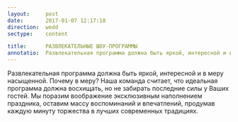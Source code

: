 ```yaml
---
layout:     post
date:       2017-01-07 12:17:18
direction:  wedd
sectype:    content

title:      РАЗВЛЕКАТЕЛЬНЫЕ ШОУ-ПРОГРАММЫ      
annotatio:  Развлекательная программа должна быть яркой, интересной и в меру насыщенной. Почему в меру? Наша команда считает, что идеальная программа должна восхищать, но не забирать последние силы у Ваших гостей. Мы поразим воображение эксклюзивным наполнением праздника, оставим массу воспоминаний и впечатлений, продумав каждую минуту торжества в лучших современных традициях. 
---
```


Развлекательная программа должна быть яркой, интересной и в меру насыщенной. Почему в меру? Наша команда считает, что идеальная программа должна восхищать, но не забирать последние силы у Ваших гостей. Мы поразим воображение эксклюзивным наполнением праздника, оставим массу воспоминаний и впечатлений, продумав каждую минуту торжества в лучших современных традициях. 